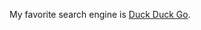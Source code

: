 

My favorite search engine is [Duck Duck Go](file:///Users/jo/Documents/Colmar-academy-project/Colmar-academy-project.html).

